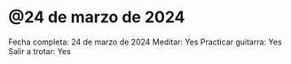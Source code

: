 # @24 de marzo de 2024

Fecha completa: 24 de marzo de 2024
Meditar: Yes
Practicar guitarra: Yes
Salir a trotar: Yes